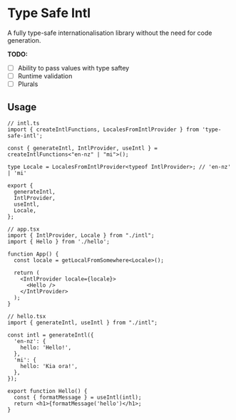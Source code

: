 # Type Safe Intl

A fully type-safe internationalisation library without the need for code generation.

**TODO:**
  - [ ] Ability to pass values with type saftey
  - [ ] Runtime validation
  - [ ] Plurals

## Usage

```tsx
// intl.ts
import { createIntlFunctions, LocalesFromIntlProvider } from 'type-safe-intl';

const { generateIntl, IntlProvider, useIntl } = createIntlFunctions<"en-nz" | "mi">();

type Locale = LocalesFromIntlProvider<typeof IntlProvider>; // 'en-nz' | 'mi'

export {
  generateIntl,
  IntlProvider,
  useIntl,
  Locale,
};

// app.tsx
import { IntlProvider, Locale } from "./intl";
import { Hello } from './hello';

function App() {
  const locale = getLocalFromSomewhere<Locale>();
 
  return (
    <IntlProvider locale={locale}>
      <Hello />
    </IntlProvider>
  );
}

// hello.tsx
import { generateIntl, useIntl } from "./intl";

const intl = generateIntl({
  'en-nz': {
    hello: 'Hello!',
  },
  'mi': {
    hello: 'Kia ora!',
  },
});

export function Hello() {
  const { formatMessage } = useIntl(intl);
  return <h1>{formatMessage('hello')</h1>;
}
```
